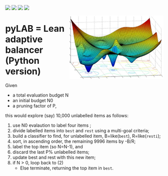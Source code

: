 <img src="https://img.shields.io/badge/tests-passing-green"> <img
src="https://img.shields.io/badge/lua-yellow"> <img
src="https://img.shields.io/badge/purpose-se--scripting-blueviolet"> <img
src="https://img.shields.io/badge/platform-osx,linux-pink">

<img align=right width=300 src="/img/logo.jpeg">

#  pyLAB = Lean adaptive balancer (Python version)


Given 
- a total evaluation budget N
-  an initial budget N0
-  a pruning factor of P, 

this would explore (say) 10,000 unlabelled items as follows: 

1. use N0 evalaution to label four items ; 
2. divide labelled items into `best` and `rest` using a multi-goal criteria;  
3. build a classifier  to find, for unlabelled item, B=like(`best`), R=like(`resti`); 
4. sort, in ascending order, the remaining    9996 items  by -B/R; 
5. label the  top item (so N=N-1), and
6. discard the last P%   unlabelled items;
7. update best and rest with this new item; 
8. if N &gt; 0, loop back  to (2)
   -  Else terminate, returning the top item in  `best`.

